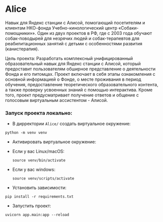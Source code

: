 # Alice
Навык для Яндекс станции с Алисой, помогающий посетителям и клиентам НКО-фонда Учебно-кинологический центр «Собаки-помощники»». Один из двух проектов в РФ, где с 2003 года обучают собак-поводырей для незрячих людей и собак-терапевтов для реабилитационных занятий с детьми с особенностями развития (канистерапия).

Цель проекта: Разработать комплексный унифицированный образовательный навык для Яндекс станции с Алисой, который предоставит пользователям обширное представление о деятельности Фонда и его питомцах. Проект включает в себя этапы ознакомления с основной информацией о Фонде, о месте проживания в период обучения, предоставление теоретического образовательного контента, а также проверку усвоенных знаний с помощью интерактива. Кроме того, проект предусматривает получение ответов и общение с голосовым виртуальным ассистентом - Алисой.

### Запуск проекта локально:

- В дирректории `Alice/` создать виртуальное окружение:

`python -m venv venv`

- Активировать виртуальное окружение:

* Если у вас Linux/macOS:

    ```
    source venv/bin/activate
    ```

* Если у вас windows:

    ```
    source venv/scripts/activate
    ```

- Установить зависимости:

`pip install -r requirements.txt`

- Запустить проект:
```
uvicorn app.main:app --reload
```
